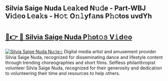 ## Silvia Saige Nuda L𝚎a𝚔ed N𝚞𝚍e - Part-WBJ Vi𝚍𝚎o L𝚎a𝚔s - H𝚘𝚝 O𝚗𝚕yf𝚊ns P𝚑𝚘tos uvdYh

# <h2><a href="http://kf1320.oniu.top/?m=Silvia+Saige+Nuda">🔗👉 🔴 Silvia Saige Nuda P𝚑ot𝚘𝚜 V𝚒d𝚎o</a></h2>

[![Silvia Saige Nuda Nu𝚍e𝚜](https://i.imgur.com/0qMVB7G.gif)](http://kf1320.oniu.top/?m=Silvia+Saige+Nuda)
Digital media artist and amusement provider Silvia Saige Nuda, recognized for disseminating dance and lifestyle content through trending choreographies and short films. Selfless philanthropist volunteer Silvia Saige Nuda, recognized for their generosity and dedication to volunteering their time and resources to help others.  
